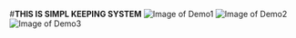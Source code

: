 #**THIS IS SIMPL KEEPING SYSTEM**
![Image of Demo1](https://github.com/Ramesh-Chathuranga/TO-DO-LIST-.git/images/demo1.png)
![Image of Demo2](https://github.com/Ramesh-Chathuranga/TO-DO-LIST-.git/images/demo2.png)
![Image of Demo3](https://github.com/Ramesh-Chathuranga/TO-DO-LIST-.git/images/demo3.png)